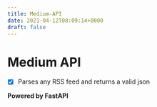 ```yaml
---
title: Medium-API
date: 2021-04-12T08:09:14+0000
draft: false
---
```

# Medium API

- [x] Parses any RSS feed and returns a valid json

**Powered by FastAPI**